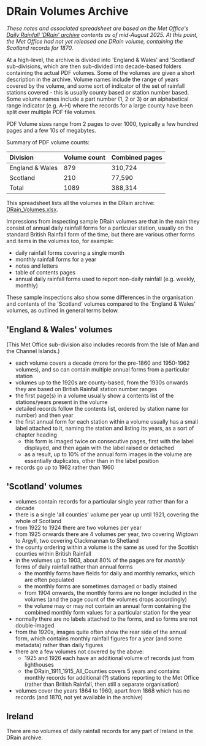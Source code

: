 # DRain Volumes Archive

*These notes and associated spreadsheet are based on the Met Office's [Daily Rainfall 'DRain' archive](https://digital.nmla.metoffice.gov.uk/index.php?name=SO_9903efdf-7f99-4cae-a723-8b3f426eea20) contents as of 
mid-August 2025. At this point, the Met Office had not yet released one DRain volume, containing the Scotland records for 1870.* 

At a high-level, the archive is divided into 'England & Wales' and 'Scotland' sub-divisions, which are then sub-divided into decade-based folders containing the actual PDF volumes. Some of the volumes are given a 
short description in the archive. Volume names include the range of years covered by the volume, and some sort of indicator of the set of rainfall stations covered - this is usually county based or 
station number based. Some volume names include a part number (1, 2 or 3) or an alphabetical range indicator (e.g. A-H) where the records for a large
county have been split over multiple PDF file volumes.

PDF Volume sizes range from 2 pages to over 1000, typically a few hundred pages and a few 10s of megabytes. 

Summary of PDF volume counts:

|Division|Volume count|Combined pages|
|:-------|------------|--------------|
|England & Wales|879|310,724|
|Scotland|210|77,590|
|Total|1089|388,314|

This spreadsheet lists all the volumes in the DRain archive: [DRain_Volumes.xlsx](DRain_Volumes.xlsx). 

Impressions from inspecting sample DRain volumes are that in the main they consist of annual daily rainfall forms for a particular station, usually on the standard British Rainfall form of the time,
but there are various other forms and items in the volumes too, for example:

* daily rainfall forms covering a single month
* monthly rainfall forms for a year
* notes and letters
* table of contents pages
* annual daily rainfall forms used to report non-daily rainfall (e.g. weekly, monthly)

These sample inspections also show some differences in the organisation and contents of the 'Scotland' volumes compared to the 'England & Wales' volumes, as outlined in general terms below.

## 'England & Wales' volumes

(This Met Office sub-division also includes records from the Isle of Man and the Channel Islands.)

* each volume covers a decade (more for the pre-1860 and 1950-1962 volumes), and so can contain multiple annual forms from a particular station
* volumes up to the 1920s are county-based, from the 1930s onwards they are based on British Rainfall station number ranges
* the first page(s) in a volume usually show a contents list of the stations/years present in the volume
* detailed records follow the contents list, ordered by station name (or number) and then year 
* the first annual form for each station within a volume usually has a small label attached to it, naming the station and listing its years, as a sort of chapter heading
	* this form is imaged twice on consecutive pages, first with the label displayed, and then again with the label raised or detached
	* as a result, up to 10% of the annual form images in the volume are essentially duplicates, other than in the label position
* records go up to 1962 rather than 1960

## 'Scotland' volumes

* volumes contain records for a particular single year rather than for a decade
* there is a single 'all counties' volume per year up until 1921, covering the whole of Scotland
* from 1922 to 1924 there are two volumes per year
* from 1925 onwards there are 4 volumes per year, two covering Wigtown to Argyll, two covering Clackmannan to Shetland
* the county ordering within a volume is the same as used for the Scottish counties within British Rainfall
* in the volumes up to 1903, about 80% of the pages are for *monthly* forms of daily rainfall rather than annual forms
    * the monthly forms have fields for daily and monthly remarks, which are often populated
	* the monthly forms are sometimes damaged or badly stained
	* from 1904 onwards, the monthly forms are no longer included in the volumes (and the page count of the volumes drops accordingly) 
	* the volume may or may not contain an annual form containing the combined monthly form values for a particular station for the year
* normally there are no labels attached to the forms, and so forms are not double-imaged
* from the 1920s, images quite often show the rear side of the annual form, which contains monthly rainfall figures for a year (and some metadata) rather than daily figures
* there are a few volumes not covered by the above:
	* 1925 and 1926 each have an additional volume of records just from lighthouses
	* the DRain_1911_1915_All_Counties covers 5 years and contains monthly records for additional (?) stations reporting to the Met Office (rather than British Rainfall, then still a separate organisation)
* volumes cover the years 1864 to 1960, apart from 1868 which has no records (and 1870, not yet available in the archive)

## Ireland

There are no volumes of daily rainfall records for any part of Ireland in the DRain archive.
